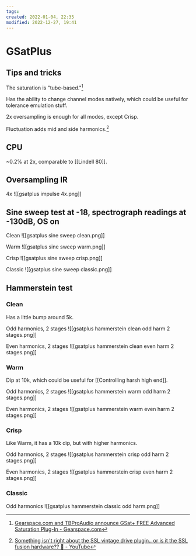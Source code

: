 ```yaml
---
tags: 
created: 2022-01-04, 22:35
modified: 2022-12-27, 19:41
---
```


# GSatPlus

## Tips and tricks
The saturation is "tube-based."[^1]

Has the ability to change channel modes natively, which could be useful for tolerance emulation stuff.

2x oversampling is enough for all modes, except Crisp. 

Fluctuation adds mid and side harmonics.[^2]

## CPU
~0.2% at 2x, comparable to [[Lindell 80]].

## Oversampling IR
4x
![[gsatplus impulse 4x.png]]

## Sine sweep test at -18, spectrograph readings at -130dB, OS on
Clean
![[gsatplus sine sweep clean.png]]

Warm
![[gsatplus sine sweep warm.png]]

Crisp
![[gsatplus sine sweep crisp.png]]

Classic
![[gsatplus sine sweep classic.png]]

## Hammerstein test

### Clean
Has a little bump around 5k.

Odd harmonics, 2 stages
![[gsatplus hammerstein clean odd harm 2 stages.png]]

Even harmonics, 2 stages
![[gsatplus hammerstein clean even harm 2 stages.png]]

### Warm
Dip at 10k, which could be useful for [[Controlling harsh high end]].

Odd harmonics, 2 stages
![[gsatplus hammerstein warm odd harm 2 stages.png]]

Even harmonics, 2 stages
![[gsatplus hammerstein warm even harm 2 stages.png]]

### Crisp
Like Warm, it has a 10k dip, but with higher harmonics.

Odd harmonics, 2 stages
![[gsatplus hammerstein crisp odd harm 2 stages.png]]

Even harmonics, 2 stages
![[gsatplus hammerstein crisp even harm 2 stages.png]]

### Classic
Odd harmonics
![[gsatplus hammerstein classic odd harm.png]]

[^1]: [Gearspace.com and TBProAudio announce GSat+ FREE Advanced Saturation Plug-In - Gearspace.com](https://gearspace.com/board/product-alerts-older-than-2-months/1349464-gearspace-com-tbproaudio-announce-gsat-free-advanced-saturation-plug.html)
[^2]: [Something isn't right about the SSL vintage drive plugin.. or is it the SSL fusion hardware?? 🤔 - YouTube](https://www.youtube.com/watch?v=AvaoDaXrF3U&t=1s)